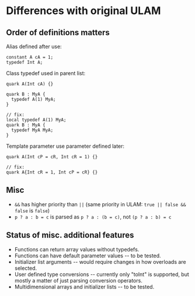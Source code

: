 # Differences with original ULAM

## Order of definitions matters

Alias defined after use:
```
constant A cA = 1;
typedef Int A;
```

Class typedef used in parent list:
```
quark A(Int cA) {}

quark B : MyA {
  typedef A(1) MyA;
}

// fix:
local typedef A(1) MyA;
quark B : MyA {
  typedef MyA MyA;
}
```

Template parameter use parameter defined later:
```
quark A(Int cP = cR, Int cR = 1) {}

// fix:
quark A{Int cR = 1, Int cP = cR} {}
```

## Misc
* `&&` has higher priority than `||` (same priority in ULAM: `true || false && false` is `false`)
* `p ? a : b = c` is parsed as `p ? a : (b = c)`, not `(p ? a : b) = c`

## Status of misc. additional features

* Functions can return array values without typedefs.
* Functions can have default parameter values -- to be tested.
* Initializer list arguments -- would require changes in how overloads are selected.
* User defined type conversions -- currently only "toInt" is supported, but mostly a matter of just parsing conversion operators.
* Multidimensional arrays and initializer lists -- to be tested.
